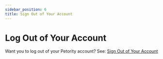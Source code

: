 ```yaml
---
sidebar_position: 6
title: Sign Out of Your Account
---
```


# Log Out of Your Account
Want you to log out of your Petority account? See: [Sign Out of Your Account](/docs/petority/accounts/logout)

